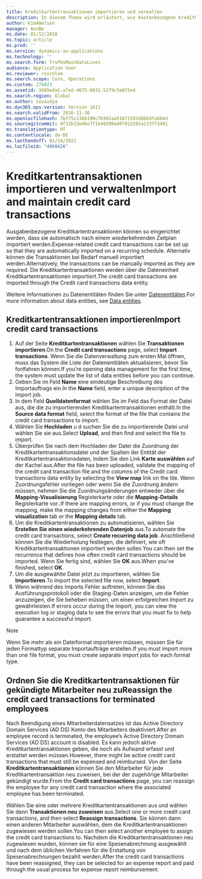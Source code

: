 ```yaml
---
title: Kreditkartentransaktionen importieren und verwalten
description: In diesem Thema wird erläutert, wie kostenbezogene Kreditkartentransaktionen importiert und verwaltet werden. Diese Transaktionen können so eingerichtet werden, dass sie automatisch nach einem wiederkehrenden Zeitplan importiert werden, oder sie können bei Bedarf manuell importiert werden.
author: KimANelson
manager: AnnBe
ms.date: 01/12/2018
ms.topic: article
ms.prod: ''
ms.service: dynamics-ax-applications
ms.technology: ''
ms.search.form: TrvPbsMainDataLines
audience: Application User
ms.reviewer: roschlom
ms.search.scope: Core, Operations
ms.custom: 274023
ms.assetid: 3605eda1-a7ed-4675-8031-5279c5a8f5e4
ms.search.region: Global
ms.author: suvaidya
ms.dyn365.ops.version: Version 1611
ms.search.validFrom: 2016-11-30
ms.openlocfilehash: 7bf75c13bb190c7b992aa516f1593d886dfa604d
ms.sourcegitcommit: 9f31b33ed6e7f1b49200a407913201a1337f3401
ms.translationtype: HT
ms.contentlocale: de-DE
ms.lasthandoff: 01/14/2021
ms.locfileid: "4960426"
---
```

# <a name="import-and-maintain-credit-card-transactions"></a><span data-ttu-id="c1ff1-104">Kreditkartentransaktionen importieren und verwalten</span><span class="sxs-lookup"><span data-stu-id="c1ff1-104">Import and maintain credit card transactions</span></span>

<span data-ttu-id="c1ff1-105">Ausgabenbezogene Kreditkartentransaktionen können so eingerichtet werden, dass sie automatisch nach einem wiederkehrenden Zeitplan importiert werden.</span><span class="sxs-lookup"><span data-stu-id="c1ff1-105">Expense-related credit card transactions can be set up so that they are automatically imported on a recurring schedule.</span></span> <span data-ttu-id="c1ff1-106">Alternativ können die Transaktionen bei Bedarf manuell importiert werden.</span><span class="sxs-lookup"><span data-stu-id="c1ff1-106">Alternatively, the transactions can be manually imported as they are required.</span></span> <span data-ttu-id="c1ff1-107">Die Kreditkartentransaktionen werden über die Dateneinheit Kreditkartentransaktionen importiert.</span><span class="sxs-lookup"><span data-stu-id="c1ff1-107">The credit card transactions are imported through the Credit card transactions data entity.</span></span>

<span data-ttu-id="c1ff1-108">Weitere Informationen zu Datenentitäten finden Sie unter [Datenentitäten](https://docs.microsoft.com/dynamics365/fin-ops-core/dev-itpro/data-entities/data-entities).</span><span class="sxs-lookup"><span data-stu-id="c1ff1-108">For more information about data entities, see [Data entities](https://docs.microsoft.com/dynamics365/fin-ops-core/dev-itpro/data-entities/data-entities).</span></span>

## <a name="import-credit-card-transactions"></a><span data-ttu-id="c1ff1-109">Kreditkartentransaktionen importieren</span><span class="sxs-lookup"><span data-stu-id="c1ff1-109">Import credit card transactions</span></span>

1. <span data-ttu-id="c1ff1-110">Auf der Seite **Kreditkartentransaktionen** wählen Sie **Transaktionen importieren**.</span><span class="sxs-lookup"><span data-stu-id="c1ff1-110">On the **Credit card transactions** page, select **Import transactions**.</span></span> <span data-ttu-id="c1ff1-111">Wenn Sie die Datenverwaltung zum ersten Mal öffnen, muss das System die Liste der Datenentitäten aktualisieren, bevor Sie fortfahren können.</span><span class="sxs-lookup"><span data-stu-id="c1ff1-111">If you’re opening data management for the first time, the system must update the list of data entities before you can continue.</span></span>
2. <span data-ttu-id="c1ff1-112">Geben Sie im Feld **Name** eine eindeutige Beschreibung des Importauftrags ein.</span><span class="sxs-lookup"><span data-stu-id="c1ff1-112">In the **Name** field, enter a unique description of the import job.</span></span>
3. <span data-ttu-id="c1ff1-113">In dem Feld **Quelldatenformat** wählen Sie im Feld das Format der Datei aus, die die zu importierenden Kreditkartentransaktionen enthält.</span><span class="sxs-lookup"><span data-stu-id="c1ff1-113">In the **Source data format** field, select the format of the file that contains the credit card transactions to import.</span></span>
4. <span data-ttu-id="c1ff1-114">Wählen Sie **Hochladen** u d suchen Sie die zu importierende Datei und wählen Sie sie aus.</span><span class="sxs-lookup"><span data-stu-id="c1ff1-114">Select **Upload**, and then find and select the file to import.</span></span>
5. <span data-ttu-id="c1ff1-115">Überprüfen Sie nach dem Hochladen der Datei die Zuordnung der Kreditkartentransaktionsdatei und der Spalten der Entität der Kreditkartentransaktionsdaten, indem Sie den Link **Karte auswählen** auf der Kachel aus.</span><span class="sxs-lookup"><span data-stu-id="c1ff1-115">After the file has been uploaded, validate the mapping of the credit card transaction file and the columns of the Credit card transactions data entity by selecting the **View map** link on the tile.</span></span> <span data-ttu-id="c1ff1-116">Wenn Zuordnungsfehler vorliegen oder wenn Sie die Zuordnung ändern müssen, nehmen Sie die Zuordnungsänderungen entweder über die **Mapping-Visualisierung** Registerkarte oder die **Mapping-Details** Registerkarte vor..</span><span class="sxs-lookup"><span data-stu-id="c1ff1-116">If there are mapping errors, or if you must change the mapping, make the mapping changes from either the **Mapping visualization** tab or the **Mapping details** tab.</span></span>
6. <span data-ttu-id="c1ff1-117">Um die Kreditkartentransaktionen zu automatisieren, wählen Sie **Erstellen Sie einen wiederkehrenden Datenjob** aus.</span><span class="sxs-lookup"><span data-stu-id="c1ff1-117">To automate the credit card transactions, select **Create recurring data job**.</span></span> <span data-ttu-id="c1ff1-118">Anschließend können Sie die Wiederholung festlegen, die definiert, wie oft Kreditkartentransaktionen importiert werden sollen.</span><span class="sxs-lookup"><span data-stu-id="c1ff1-118">You can then set the recurrence that defines how often credit card transactions should be imported.</span></span> <span data-ttu-id="c1ff1-119">Wenn Sie fertig sind, wählen Sie **OK** aus.</span><span class="sxs-lookup"><span data-stu-id="c1ff1-119">When you’ve finished, select **OK**.</span></span>
7. <span data-ttu-id="c1ff1-120">Um die ausgewählte Datei jetzt zu importieren, wählen Sie **Importieren**.</span><span class="sxs-lookup"><span data-stu-id="c1ff1-120">To import the selected file now, select **Import**.</span></span>
8. <span data-ttu-id="c1ff1-121">Wenn während des Imports Fehler auftreten, können Sie das Ausführungsprotokoll oder die Staging-Daten anzeigen, um die Fehler anzuzeigen, die Sie beheben müssen, um einen erfolgreichen Import zu gewährleisten.</span><span class="sxs-lookup"><span data-stu-id="c1ff1-121">If errors occur during the import, you can view the execution log or staging data to see the errors that you must fix to help guarantee a successful import.</span></span>

> [!NOTE]
> <span data-ttu-id="c1ff1-122">Wenn Sie mehr als ein Dateiformat importieren müssen, müssen Sie für jeden Formattyp separate Importaufträge erstellen.</span><span class="sxs-lookup"><span data-stu-id="c1ff1-122">If you must import more than one file format, you must create separate import jobs for each format type.</span></span>

## <a name="reassign-the-credit-card-transactions-for-terminated-employees"></a><span data-ttu-id="c1ff1-123">Ordnen Sie die Kreditkartentransaktionen für gekündigte Mitarbeiter neu zu</span><span class="sxs-lookup"><span data-stu-id="c1ff1-123">Reassign the credit card transactions for terminated employees</span></span>

<span data-ttu-id="c1ff1-124">Nach Beendigung eines Mitarbeiterdatensatzes ist das Active Directory Domain Services (AD DS) Konto des Mitarbeiters deaktiviert.</span><span class="sxs-lookup"><span data-stu-id="c1ff1-124">After an employee record is terminated, the employee’s Active Directory Domain Services (AD DS) account is disabled.</span></span> <span data-ttu-id="c1ff1-125">Es kann jedoch aktive Kreditkartentransaktionen geben, die noch als Aufwand erfasst und erstattet werden müssen.</span><span class="sxs-lookup"><span data-stu-id="c1ff1-125">However, there might be active credit card transactions that must still be expensed and reimbursed.</span></span> <span data-ttu-id="c1ff1-126">Von der Seite **Kreditkartentransaktionen** können Sie den Mitarbeiter für jede Kreditkartentransaktion neu zuweisen, bei der der zugehörige Mitarbeiter gekündigt wurde.</span><span class="sxs-lookup"><span data-stu-id="c1ff1-126">From the **Credit card transactions** page, you can reassign the employee for any credit card transaction where the associated employee has been terminated.</span></span>

<span data-ttu-id="c1ff1-127">Wählen Sie eine oder mehrere Kreditkartentransaktionen aus und wählen Sie dann **Transaktionen neu zuweisen** aus.</span><span class="sxs-lookup"><span data-stu-id="c1ff1-127">Select one or more credit card transactions, and then select **Reassign transactions**.</span></span> <span data-ttu-id="c1ff1-128">Sie können dann einen anderen Mitarbeiter auswählen, dem die Kreditkartentransaktionen zugewiesen werden sollen.</span><span class="sxs-lookup"><span data-stu-id="c1ff1-128">You can then select another employee to assign the credit card transactions to.</span></span> <span data-ttu-id="c1ff1-129">Nachdem die Kreditkartentransaktionen neu zugewiesen wurden, können sie für eine Spesenabrechnung ausgewählt und nach dem üblichen Verfahren für die Erstattung von Spesenabrechnungen bezahlt werden.</span><span class="sxs-lookup"><span data-stu-id="c1ff1-129">After the credit card transactions have been reassigned, they can be selected for an expense report and paid through the usual process for expense report reimbursement.</span></span>
